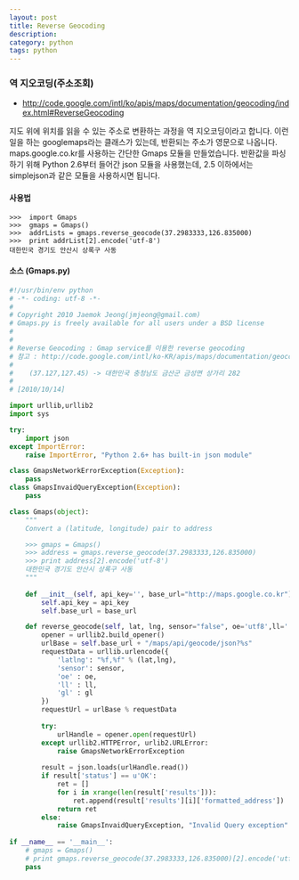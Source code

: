 ```yaml
---
layout: post
title: Reverse Geocoding
description: 
category: python
tags: python
---
```


### 역 지오코딩(주소조회)

- http://code.google.com/intl/ko/apis/maps/documentation/geocoding/index.html#ReverseGeocoding

지도 위에 위치를 읽을 수 있는 주소로 변환하는 과정을 역 지오코딩이라고 합니다. 이런 일을 하는
googlemaps라는 클래스가 있는데, 반환되는 주소가 영문으로 나옵니다. maps.google.co.kr를 사용하는
간단한 Gmaps 모듈을 만들었습니다. 반환값을 파싱하기 위해 Python 2.6부터 들어간 json 모듈을
사용했는데, 2.5 이하에서는 simplejson과 같은 모듈을 사용하시면 됩니다.

#### 사용법

```
>>>  import Gmaps
>>>  gmaps = Gmaps()
>>>  addrLists = gmaps.reverse_geocode(37.2983333,126.835000)
>>>  print addrList[2].encode('utf-8')
대한민국 경기도 안산시 상록구 사동
```

#### 소스 (Gmaps.py)

```python
#!/usr/bin/env python
# -*- coding: utf-8 -*-
#
# Copyright 2010 Jaemok Jeong(jmjeong@gmail.com)
# Gmaps.py is freely available for all users under a BSD license
#
#
# Reverse Geocoding : Gmap service를 이용한 reverse geocoding
# 참고 : http://code.google.com/intl/ko-KR/apis/maps/documentation/geocoding/
#
#    (37.127,127.45) -> 대한민국 충청남도 금산군 금성면 상가리 282
#
# [2010/10/14]

import urllib,urllib2
import sys

try:
    import json
except ImportError:
    raise ImportError, "Python 2.6+ has built-in json module"

class GmapsNetworkErrorException(Exception):
    pass
class GmapsInvaidQueryException(Exception):
    pass

class Gmaps(object):
    """
    Convert a (latitude, longitude) pair to address

    >>> gmaps = Gmaps()
    >>> address = gmaps.reverse_geocode(37.2983333,126.835000)
    >>> print address[2].encode('utf-8')
    대한민국 경기도 안산시 상록구 사동
    """
    
    def __init__(self, api_key='', base_url="http://maps.google.co.kr"):
        self.api_key = api_key
        self.base_url = base_url

    def reverse_geocode(self, lat, lng, sensor="false", oe='utf8',ll='',spn='',gl=''):
        opener = urllib2.build_opener()
        urlBase = self.base_url + "/maps/api/geocode/json?%s"
        requestData = urllib.urlencode({
            'latlng': "%f,%f" % (lat,lng),
            'sensor': sensor,
            'oe' : oe,
            'll' : ll,
            'gl' : gl
        })
        requestUrl = urlBase % requestData
        
        try:
            urlHandle = opener.open(requestUrl)
        except urllib2.HTTPError, urlib2.URLError:
            raise GmapsNetworkErrorException
        
        result = json.loads(urlHandle.read())
        if result['status'] == u'OK':
            ret = []
            for i in xrange(len(result['results'])):
                ret.append(result['results'][i]['formatted_address'])
            return ret
        else:
            raise GmapsInvaidQueryException, "Invalid Query exception"
        
if __name__ == '__main__':
    # gmaps = Gmaps()
    # print gmaps.reverse_geocode(37.2983333,126.835000)[2].encode('utf-8')
    pass
```


